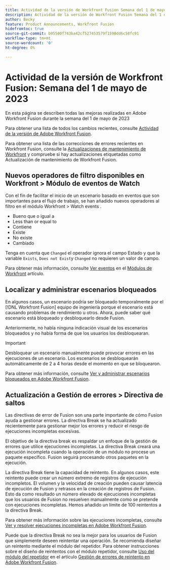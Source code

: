 ```yaml
---
title: Actividad de la versión de Workfront Fusion Semana del 1 de mayo de 2023
description: Actividad de la versión de Workfront Fusion Semana del 1 de mayo de 2023
author: Becky
feature: Product Announcements, Workfront Fusion
hidefromtoc: true
source-git-commit: b95500f743ba42cf527453579f1598dd6c58fc91
workflow-type: tm+mt
source-wordcount: '0'
ht-degree: 0%

---
```


# Actividad de la versión de Workfront Fusion: Semana del 1 de mayo de 2023

En esta página se describen todas las mejoras realizadas en Adobe Workfront Fusion durante la semana del 1 de mayo de 2023

Para obtener una lista de todos los cambios recientes, consulte [Actividad de la versión de Adobe Workfront Fusion](../../../product-announcements/product-releases/fusion-release-activity/fusion-release-activity.md).

Para obtener una lista de las correcciones de errores recientes en Workfront Fusion, consulte la [Actualizaciones de mantenimiento de Workfront](https://experienceleague.adobe.com/docs/workfront-known-issues/releases/current-updates.html) y compruebe si hay actualizaciones etiquetadas como Actualización de mantenimiento de Workfront Fusion.

## Nuevos operadores de filtro disponibles en Workfront > Módulo de eventos de Watch

Con el fin de facilitar el inicio de un escenario basado en eventos que son importantes para el flujo de trabajo, se han añadido nuevos operadores al filtro en el módulo Workfront > Watch events .

* Bueno que o igual a
* Less than or equal to
* Contiene
* Existe
* No existe
* Cambiado

Tenga en cuenta que `Changed` el operador ignora el campo Estado y que la variable `Exists`, `Does not Exist`y `Changed` no requieren un valor de campo.

Para obtener más información, consulte [Ver eventos](/help/quicksilver/workfront-fusion/apps-and-their-modules/workfront-modules.md#watch-events) en el [Módulos de Workfront](/help/quicksilver/workfront-fusion/apps-and-their-modules/workfront-modules.md) artículo.

## Localizar y administrar escenarios bloqueados

En algunos casos, un escenario podría ser bloqueado temporalmente por el [!DNL Workfront Fusion] equipo de ingeniería porque el escenario está causando problemas de rendimiento u otros. Ahora, puede saber qué escenario está bloqueado y desbloquearlo desde Fusion.

Anteriormente, no había ninguna indicación visual de los escenarios bloqueados y no había forma de que los usuarios los desbloquearan.

>[!IMPORTANT]
>
>Desbloquear un escenario manualmente puede provocar errores en las ejecuciones de un escenario. Los escenarios se desbloquearán automáticamente de 2 a 4 horas desde el momento en que se bloquearon.

Para obtener más información, consulte [Ver y administrar escenarios bloqueados en Adobe Workfront Fusion](/help/quicksilver/workfront-fusion/scenarios/view-and-manage-locked-scenarios.md).

## Actualización a Gestión de errores > Directiva de saltos

Las directivas de error de Fusion son una parte importante de cómo Fusion ayuda a gestionar errores. La directiva Break se ha actualizado recientemente para gestionar mejor los errores y reducir el riesgo de ejecuciones incompletas excesivas.

El objetivo de la directiva break es respaldar un enfoque de la gestión de errores que utilice ejecuciones incompletas. La directiva Break creará una ejecución incompleta cuando la operación de un módulo no procese un paquete específico. Fusion seguirá procesando otros paquetes en la ejecución.

La directiva Break tiene la capacidad de reintento. En algunos casos, este reintento puede crear un número extremo de registros de ejecución incompletos. El volumen y la velocidad de creación pueden causar latencia de ejecución de Fusion y retrasos en la creación de registros de Fusion. Esto da como resultado un número elevado de ejecuciones incompletas que los usuarios de Fusion no resuelven manualmente como se pretende con ejecuciones incompletas. Hemos añadido un límite de 100 reintentos a la directiva Break.

Para obtener más información sobre las ejecuciones incompletas, consulte [Ver y resolver ejecuciones incompletas en Adobe Workfront Fusion](/help/quicksilver/workfront-fusion/scenarios/view-and-resolve-incomplete-executions.md).

Puede que la directiva Break no sea la mejor para los usuarios de Fusion que simplemente deseen reintentar una operación. Se recomienda diseñar un reintento mediante el módulo del repetidor. Para obtener instrucciones sobre el diseño de reintentos con el módulo repetidor, consulte [Uso del módulo del repetidor](/help/quicksilver/workfront-fusion/errors/retry.md#use-the-repeater-module) en el artículo [Gestión de errores de reintento en Adobe Workfront Fusion](/help/quicksilver/workfront-fusion/errors/retry.md).
